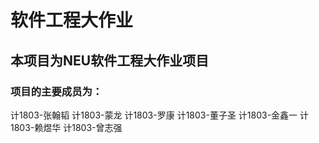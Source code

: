# 软件工程大作业
## 本项目为NEU软件工程大作业项目
### 项目的主要成员为：
计1803-张翰韬
计1803-蒙龙
计1803-罗康
计1803-董子圣
计1803-金鑫一
计1803-赖煜华
计1803-曾志强
